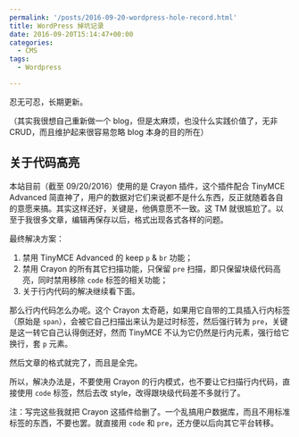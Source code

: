 ```yaml
---
permalink: '/posts/2016-09-20-wordpress-hole-record.html'
title: WordPress 掉坑记录
date: 2016-09-20T15:14:47+00:00
categories:
  - CMS
tags:
  - Wordpress

---
```




忍无可忍，长期更新。

（其实我很想自己重新做一个 blog，但是太麻烦，也没什么实践价值了，无非 CRUD，而且维护起来很容易忽略 blog 本身的目的所在）

<!-- more -->

## 关于代码高亮

本站目前（截至 09/20/2016）使用的是 Crayon 插件，这个插件配合 TinyMCE Advanced 简直神了，用户的数据对它们来说都不是什么东西，反正就随着各自的意愿来搞。其实这样还好，关键是，他俩意愿不一致。这 TM 就很尴尬了。以至于我很多文章，编辑再保存以后，格式出现各式各样的问题。

最终解决方案：

  1. 禁用 TinyMCE Advanced 的 keep `p` & `br` 功能；
  2. 禁用 Crayon 的所有其它扫描功能，只保留 `pre` 扫描，即只保留块级代码高亮，同时禁用移除 `code` 标签的相关功能；
  3. 关于行内代码的解决继续看下面。

那么行内代码怎么办呢。这个 Crayon 太奇葩，如果用它自带的工具插入行内标签（原始是 `span`），会被它自己扫描出来认为是过时标签，然后强行转为 `pre`，关键是这一转它自己认得倒还好，然而 TinyMCE 不认为它仍然是行内元素，强行给它换行，套 `p` 元素。

然后文章的格式就完了，而且是全完。

所以，解决办法是，不要使用 Crayon 的行内模式，也不要让它扫描行内代码，直接使用 `code` 标签，然后去改 style，改得跟块级代码差不多就行了。

注：写完这些我就把 Crayon 这插件给删了。一个乱搞用户数据库，而且不用标准标签的东西，不要也罢。就直接用 `code` 和 `pre`，还方便以后向其它平台转移。
